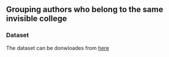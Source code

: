 ## Grouping authors who belong to the same invisible college


### Dataset
The dataset can be donwloades from [here](https://drive.ugr.es/index.php/s/I8BKFvpVQtVdYZ5)

